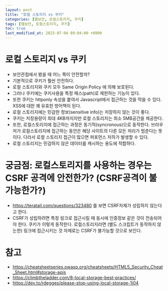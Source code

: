 ```yaml
---
layout: post
title: "로컬 스토리지 vs 쿠키"
categories: [웹보안, 로컬스토리지, 쿠키]
tags: [웹보안, 로컬스토리지, 쿠키]
toc: true
last_modified_at: 2023-07-04 09:04:00 +0900
---
```


# 로컬 스토리지 vs 쿠키
- 보안관점에서 봤을 때 어느 쪽이 안전할까?
- 기본적으로 쿠키가 훨씬 안전하다. 
- 로컬 스토리지와 쿠키 모두 Same Origin Policy 에 의해 보호된다. 
- 그러나 쿠키에는 쿠키사용을 특정 패스(path)로 제한하는 기능이 있다. 
- 또한 쿠키는 httponly 속성을 붙여서 Javascript에서 접근하는 것을 막을 수 있다. XSS에 대한 꽤 유효한 방어책이 된다. 
- 로컬 스토리지에는 민감한 정보(sensitive info)는 저장하지 않는 것이 좋다.
- 쿠키는 저장용량이 최대 4KB까지지만 로컬 스토리지는 최소 5MB공간을 제공한다. 
- 또한, 로컬스토리지에 접근하는 과정은 동기적(syncronous)으로 동작한다. 브라우저가 로컬스토리지에 접근하는 동안은 해당 사이트의 다른 모든 처리가 멈춘다는 뜻이다. 다라서 로컬 스토리지 접근이 많으면 퍼포먼스 저하가 발생할 수 있다. 
- 로컬 스토리지는 민감하지 않은 데이터를 캐시하는 용도에 적합하다. 


# 궁금점: 로컬스토리지를 사용하는 경우는 CSRF 공격에 안전한가? (CSRF공격이 불가능한가?) 
- https://teratail.com/questions/323480 를 보면 CSRF자체가 성립하지 않는다고 한다. 
- CSRF가 성립하려면 특정 링크로 접근시킬 때 동시에 인증정보 같은 것이 전송되어야 한다. 쿠키가 이렇게 동작한다. 로컬스토리지라면 (별도 스크립트가 동작하지 않는한) 링크에 접근시키는 것 자체로는 CSRF가 불가능할 것으로 보인다. 


# 참고 
- https://cheatsheetseries.owasp.org/cheatsheets/HTML5_Security_Cheat_Sheet.html#storage-apis
- https://climbtheladder.com/8-local-storage-best-practices/
- https://dev.to/rdegges/please-stop-using-local-storage-1i04